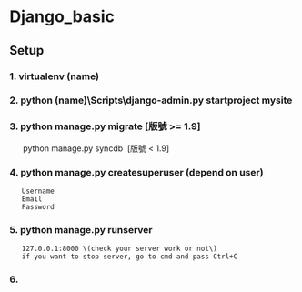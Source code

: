 # Django_basic

## Setup
### 1. virtualenv (name)
### 2. python (name)\Scripts\django-admin.py startproject mysite
### 3. python manage.py migrate \[版號 >= 1.9\]
       python manage.py syncdb  \[版號 < 1.9\]
### 4. python manage.py createsuperuser \(depend on user\)
       Username
       Email
       Password
### 5. python manage.py runserver
       127.0.0.1:8000 \(check your server work or not\)
       if you want to stop server, go to cmd and pass Ctrl+C
### 6. 
